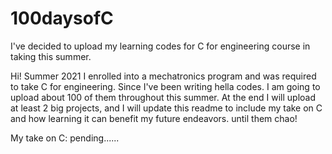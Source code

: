 # 100daysofC
I've decided to upload my learning codes for C for engineering course in taking this summer.

Hi! Summer 2021 I enrolled into a mechatronics program 
 and was required to take C for engineering. Since I've been writing 
 hella codes. I am going to upload about 100 of them throughout this summer.
 At the end I will upload at least 2 big projects, and I will update this readme
 to include my take on C and how learning it can benefit my future endeavors.
 until them chao!

My take on C: pending......

